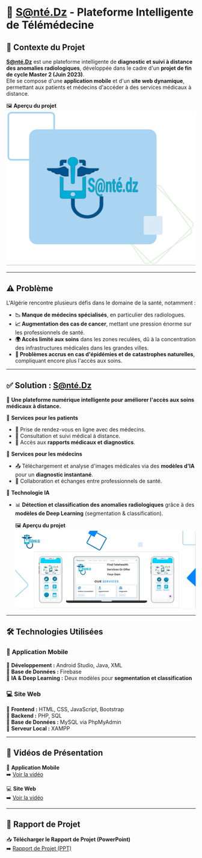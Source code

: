 # 🏥 S@nté.Dz - Plateforme Intelligente de Télémédecine  

## 📌 Contexte du Projet  

**S@nté.Dz** est une plateforme intelligente de **diagnostic et suivi à distance des anomalies radiologiques**, développée dans le cadre d'un **projet de fin de cycle Master 2 (Juin 2023)**.  
Elle se compose d'une **application mobile** et d'un **site web dynamique**, permettant aux patients et médecins d'accéder à des services médicaux à distance. 

🖼️ **Aperçu du projet**  
![Aperçu du projet](docs/Logo.PNG)

---

## ⚠️ Problème  

L'Algérie rencontre plusieurs défis dans le domaine de la santé, notamment :  
- **📉 Manque de médecins spécialisés**, en particulier des radiologues.  
- **📈 Augmentation des cas de cancer**, mettant une pression énorme sur les professionnels de santé.  
- **🌍 Accès limité aux soins** dans les zones reculées, dû à la concentration des infrastructures médicales dans les grandes villes.  
- **🚨 Problèmes accrus en cas d'épidémies et de catastrophes naturelles**, compliquant encore plus l'accès aux soins.  

---

## ✅ Solution : S@nté.Dz  

🎯 **Une plateforme numérique intelligente pour améliorer l'accès aux soins médicaux à distance.**  

🔹 **Services pour les patients**  
- 📅 Prise de rendez-vous en ligne avec des médecins.  
- 🏥 Consultation et suivi médical à distance.  
- 📄 Accès aux **rapports médicaux et diagnostics**.  

🔹 **Services pour les médecins**  
- 📤 Téléchargement et analyse d'images médicales via des **modèles d'IA** pour un **diagnostic instantané**.  
- 🤝 Collaboration et échanges entre professionnels de santé.  

🧠 **Technologie IA**  
- 📊 **Détection et classification des anomalies radiologiques** grâce à des **modèles de Deep Learning** (segmentation & classification).

  🖼️ **Aperçu du projet**  
![Aperçu du projet](docs/solution.PNG)

---

## 🛠 Technologies Utilisées  

### 📱 **Application Mobile**  
🔹 **Développement :** Android Studio, Java, XML  
🔹 **Base de Données :** Firebase  
🔹 **IA & Deep Learning :** Deux modèles pour **segmentation et classification**  

### 💻 **Site Web**  
🔹 **Frontend :** HTML, CSS, JavaScript, Bootstrap  
🔹 **Backend :** PHP, SQL  
🔹 **Base de Données :** MySQL via PhpMyAdmin  
🔹 **Serveur Local :** XAMPP  

---
## 🎥 Vidéos de Présentation  

📱 **Application Mobile**  
➡️ [Voir la vidéo](https://drive.google.com/file/d/1ioBSldJvUb0MbX6QoL0kRwB_RTyhD8Uk/view?usp=sharing)  

💻 **Site Web**  
➡️ [Voir la vidéo](https://drive.google.com/file/d/1L54sSAQckl59r5cUs3gQcReCUHTqb56Y/view?usp=sharing)  

---

## 📄 Rapport de Projet  

📥 **Télécharger le Rapport de Projet (PowerPoint)**  
➡️ [Rapport de Projet (PPT)](docs/rapport_sante_dz.pptx) 
